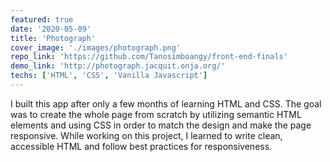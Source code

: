 ```yaml
---
featured: true
date: '2020-05-09'
title: 'Photograph'
cover_image: './images/photograph.png'
repo_link: 'https://github.com/Tanosimboangy/front-end-finals'
demo_link: 'http://photograph.jacquit.onja.org/'
techs: ['HTML', 'CSS', 'Vanilla Javascript']
---
```


I built this app after only a few months of learning HTML and CSS. The goal was to create the whole page from scratch by utilizing semantic HTML elements and using CSS in order to match the design and make the page responsive.
While working on this project, I learned to write clean, accessible HTML and follow best practices for responsiveness.
